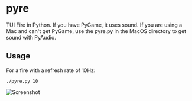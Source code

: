 # pyre
TUI Fire in Python.  If you have PyGame, it uses sound.
If you are using a Mac and can't get PyGame, use the pyre.py in the MacOS directory to get sound with PyAudio.

## Usage

For a fire with a refresh rate of 10Hz:

    ./pyre.py 10


![Screenshot](http://i.imgur.com/aFindkY.png)

